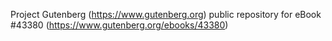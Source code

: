 Project Gutenberg (https://www.gutenberg.org) public repository for eBook #43380 (https://www.gutenberg.org/ebooks/43380)
